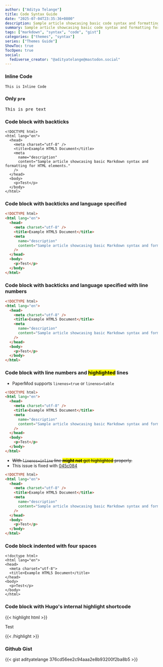 ```yaml
---
author: ["Aditya Telange"]
title: Code Syntax Guide
date: "2025-07-04T23:35:36+0800"
description: Sample article showcasing basic code syntax and formatting for HTML elements.
summary: Sample article showcasing basic code syntax and formatting for HTML elements.
tags: ["markdown", "syntax", "code", "gist"]
categories: ["themes", "syntax"]
series: ["Themes Guide"]
ShowToc: true
TocOpen: true
social:
  fediverse_creator: "@adityatelange@mastodon.social"
---
```


### Inline Code

`This is Inline Code`

### Only `pre`

<pre>
This is pre text
</pre>

### Code block with backticks

```{hl_lines=[2,8]}
<!DOCTYPE html>
<html lang="en">
  <head>
    <meta charset="utf-8" />
    <title>Example HTML5 Document</title>
    <meta
      name="description"
      content="Sample article showcasing basic Markdown syntax and formatting for HTML elements."
    />
  </head>
  <body>
    <p>Test</p>
  </body>
</html>
```

### Code block with backticks and language specified

```html
<!DOCTYPE html>
<html lang="en">
  <head>
    <meta charset="utf-8" />
    <title>Example HTML5 Document</title>
    <meta
      name="description"
      content="Sample article showcasing basic Markdown syntax and formatting for HTML elements."
    />
  </head>
  <body>
    <p>Test</p>
  </body>
</html>
```

### Code block with backticks and language specified with line numbers

```html {linenos=true}
<!DOCTYPE html>
<html lang="en">
  <head>
    <meta charset="utf-8" />
    <title>Example HTML5 Document</title>
    <meta
      name="description"
      content="Sample article showcasing basic Markdown syntax and formatting for HTML elements."
    />
  </head>
  <body>
    <p>Test</p>
  </body>
</html>
```

### Code block with line numbers and <mark>highlighted</mark> lines

- PaperMod supports `linenos=true` or `linenos=table`

```html {linenos=true,hl_lines=[2,8]}
<!DOCTYPE html>
<html lang="en">
  <head>
    <meta charset="utf-8" />
    <title>Example HTML5 Document</title>
    <meta
      name="description"
      content="Sample article showcasing basic Markdown syntax and formatting for HTML elements."
    />
  </head>
  <body>
    <p>Test</p>
  </body>
</html>
```

- <del>With `linenos=inline` line <mark>**might not** get highlighted</mark> properly.<del>
- This issue is fixed with [045c084](https://github.com/adityatelange/hugo-PaperMod/commit/045c08496d61b1b3f9c79e69e7d3d243a526d8f3)

```html {linenos=inline,hl_lines=[2,8]}
<!DOCTYPE html>
<html lang="en">
  <head>
    <meta charset="utf-8" />
    <title>Example HTML5 Document</title>
    <meta
      name="description"
      content="Sample article showcasing basic Markdown syntax and formatting for HTML elements."
    />
  </head>
  <body>
    <p>Test</p>
  </body>
</html>
```

### Code block indented with four spaces

    <!doctype html>
    <html lang="en">
    <head>
      <meta charset="utf-8">
      <title>Example HTML5 Document</title>
    </head>
    <body>
      <p>Test</p>
    </body>
    </html>

### Code block with Hugo's internal highlight shortcode

{{< highlight html >}}

<!doctype html>
<html lang="en">
<head>
  <meta charset="utf-8">
  <title>Example HTML5 Document</title>
</head>
<body>
  <p>Test</p>
</body>
</html>
{{< /highlight >}}

### Github Gist

{{< gist adityatelange 376cd56ee2c94aaa2e8b93200f2ba8b5 >}}
